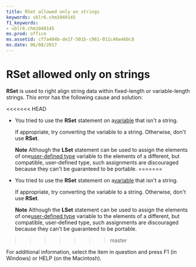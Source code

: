 ```yaml
---
title: RSet allowed only on strings
keywords: vblr6.chm1040145
f1_keywords:
- vblr6.chm1040145
ms.prod: office
ms.assetid: cf7a404b-de1f-501b-c961-011c46e460c8
ms.date: 06/08/2017
---
```



# RSet allowed only on strings

 **RSet** is used to right align string data within fixed-length or variable-length strings. This error has the following cause and solution:



<<<<<<< HEAD
- You tried to use the  **RSet** statement on a[variable](../../Glossary/vbe-glossary.md) that isn't a string.
    
    If appropriate, try converting the variable to a string. Otherwise, don't use  **RSet**.
    
     **Note**  Although the  **LSet** statement can be used to assign the elements of one[user-defined type](../../Glossary/vbe-glossary.md) variable to the elements of a different, but compatible, user-defined type, such assignments are discouraged because they can't be guaranteed to be portable.
=======
- You tried to use the  **RSet** statement on a[variable](../../Glossary/vbe-glossary.md#variable) that isn't a string.
    
    If appropriate, try converting the variable to a string. Otherwise, don't use  **RSet**.
    
     **Note**  Although the  **LSet** statement can be used to assign the elements of one[user-defined type](../../Glossary/vbe-glossary.md#user-defined-type) variable to the elements of a different, but compatible, user-defined type, such assignments are discouraged because they can't be guaranteed to be portable.
>>>>>>> master

For additional information, select the item in question and press F1 (in Windows) or HELP (on the Macintosh).

